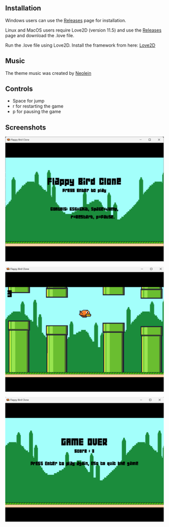 ## Installation
Windows users can use the [Releases](https://github.com/karthikeya-aduri/flappy-bird-clone/releases/) page for installation.

Linux and MacOS users require Love2D (version 11.5) and use the [Releases](https://github.com/karthikeya-aduri/flappy-bird-clone/releases/) page and download the .love file.

Run the .love file using Love2D. Install the framework from here: [Love2D](https://love2d.org/)

## Music
The theme music was created by [Neolein](https://freesound.org/people/neolein/)

## Controls
- Space for jump
- r for restarting the game
- p for pausing the game

## Screenshots
![image](./assets/Screenshot-1.png)

![image](./assets/Screenshot-2.png)

![image](./assets/Screenshot-3.png)
